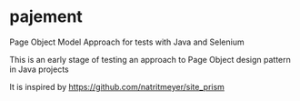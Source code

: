pajement
========

Page Object Model Approach for tests with Java and Selenium

This is an early stage of testing an approach to Page Object design pattern in Java projects

It is inspired by https://github.com/natritmeyer/site_prism
